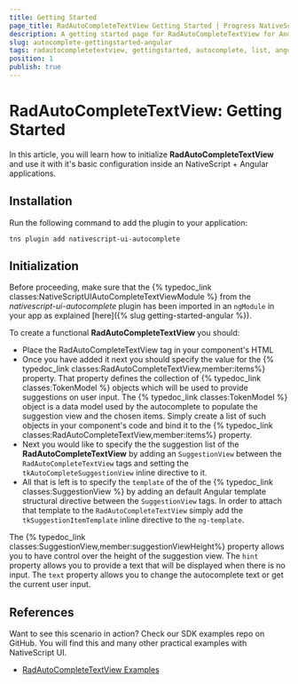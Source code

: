 ```yaml
---
title: Getting Started
page_title: RadAutoCompleteTextView Getting Started | Progress NativeScript UI Documentation
description: A getting started page for RadAutoCompleteTextView for Android. This article explains what are the steps to create a RadAutoCompleteTextView instance from scratch.
slug: autocomplete-gettingstarted-angular
tags: radautocompletetextview, gettingstarted, autocomplete, list, angular
position: 1
publish: true
---
```


# RadAutoCompleteTextView: Getting Started

In this article, you will learn how to initialize **RadAutoCompleteTextView** and use it with it's basic configuration inside an NativeScript + Angular applications. 

## Installation
Run the following command to add the plugin to your application:

```
tns plugin add nativescript-ui-autocomplete
```

## Initialization
Before proceeding, make sure that the {% typedoc_link classes:NativeScriptUIAutoCompleteTextViewModule %} from the *nativescript-ui-autocomplete* plugin has been imported in an `ngModule` in your app as explained [here]({% slug getting-started-angular %}).

To create a functional **RadAutoCompleteTextView** you should:
- Place the RadAutoCompleteTextView tag in your component's HTML
- Once you have added it next you should specify the value for the {% typedoc_link classes:RadAutoCompleteTextView,member:items%} property. That property defines the collection of {% typedoc_link classes:TokenModel %} objects which will be used to provide suggestions on user input. The {% typedoc_link classes:TokenModel %} object is a data model used by the autocomplete to populate the suggestion view and the chosen items. Simply create a list of such objects in your component's code and bind it to the {% typedoc_link classes:RadAutoCompleteTextView,member:items%} property.
- Next you would like to specify the the suggestion list of the **RadAutoCompleteTextView** by adding an `SuggestionView` between the `RadAutoCompleteTextView` tags and setting the `tkAutoCompleteSuggestionView` inline directive to it.
- All that is left is to specify the `template` of the of the {% typedoc_link classes:SuggestionView %} by adding an default Angular template structural directive between the `SuggestionView` tags. In order to attach that template to the `RadAutoCompleteTextView` simply add the `tkSuggestionItemTemplate` inline directive to the `ng-template`.

<snippet id='angular-autocomplete-getting-started-html'/>
<snippet id='angular-autocomplete-getting-started'/>

The {% typedoc_link classes:SuggestionView,member:suggestionViewHeight%} property allows you to have control over the height of the suggestion view.
The `hint` property allows you to provide a text that will be displayed when there is no input.
The `text` property allows you to change the autocomplete text or get the current user input.

## References
Want to see this scenario in action?
Check our SDK examples repo on GitHub. You will find this and many other practical examples with NativeScript UI.

* [RadAutoCompleteTextView Examples](https://github.com/telerik/nativescript-ui-samples/tree/master/autocomplete/app/examples/getting-started)

